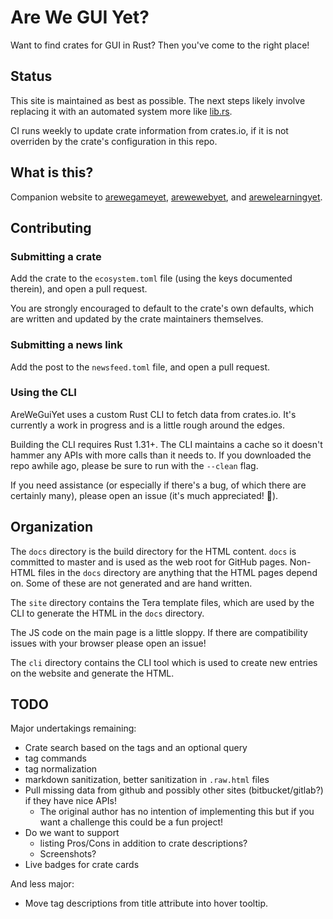 # Are We GUI Yet?

Want to find crates for GUI in Rust? Then you've come to the right place!


## Status

This site is maintained as best as possible. The next steps likely involve
replacing it with an automated system more like [lib.rs](https://lib.rs).

CI runs weekly to update crate information from crates.io, if it is not
overriden by the crate's configuration in this repo.


## What is this?

Companion website to
[arewegameyet](http://arewegameyet.com),
[arewewebyet](http://www.arewewebyet.org), and
[arewelearningyet](http://www.arewelearningyet.com).


## Contributing


### Submitting a crate

Add the crate to the `ecosystem.toml` file (using the keys documented
therein), and open a pull request.

You are strongly encouraged to default to the crate's own defaults, which are
written and updated by the crate maintainers themselves.


### Submitting a news link

Add the post to the `newsfeed.toml` file, and open a pull request.


### Using the CLI

AreWeGuiYet uses a custom Rust CLI to fetch data from crates.io. It's
currently a work in progress and is a little rough around the edges.

Building the CLI requires Rust 1.31+. The CLI maintains a cache so it doesn't
hammer any APIs with more calls than it needs to. If you downloaded the repo
awhile ago, please be sure to run with the `--clean` flag.

If you need assistance (or especially if there's a bug, of which there are
certainly many), please open an issue (it's much appreciated! 💖).


## Organization

The `docs` directory is the build directory for the HTML content. `docs` is committed to master
and is used as the web root for GitHub pages. Non-HTML files in the `docs` directory are anything
that the HTML pages depend on. Some of these are not generated and are hand written.

The `site` directory contains the Tera template files, which are used by the CLI to generate the
HTML in the `docs` directory.

The JS code on the main page is a little sloppy. If there are compatibility issues with your
browser please open an issue!

The `cli` directory contains the CLI tool which is used to create new entries on the website and
generate the HTML.


## TODO

Major undertakings remaining:
 - Crate search based on the tags and an optional query
 - tag commands
 - tag normalization
 - markdown sanitization, better sanitization in `.raw.html` files
 - Pull missing data from github and possibly other sites (bitbucket/gitlab?) if they have
  nice APIs!
    - The original author has no intention of implementing this but if you want a challenge this
        could be a fun project!
 - Do we want to support
    - listing Pros/Cons in addition to crate descriptions?
    - Screenshots?
 - Live badges for crate cards

And less major:
 - Move tag descriptions from title attribute into hover tooltip.
